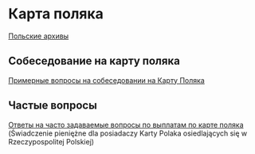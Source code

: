 # Карта поляка

[Польские архивы](http://tourgourmania.com/stati/polsha/karta-poljaka/arhivy-polshi.html)  

## Собеседование на карту поляка

[Примерные вопросы на собеседовании на Карту Поляка](https://yadi.sk/i/5XB1-edv3QgDze)  

## Частые вопросы

[Ответы на часто задаваемые вопросы по выплатам по карте поляка](https://mazowieckie.pl/pl/dla-klienta/cudzoziemcy/swiadczenia-pieniezne-d/swiadczenie-pieniezne-d/33434,Najczesciej-zadawane-pytania.html) (Świadczenie pieniężne dla posiadaczy Karty Polaka osiedlających się w Rzeczypospolitej Polskiej)  
